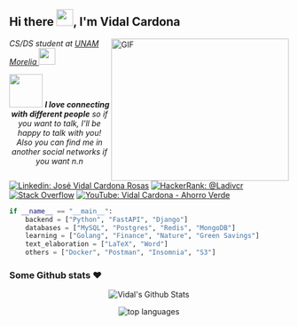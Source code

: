 

<!--
**Ladivcr/Ladivcr** is a ✨ _special_ ✨ repository because its `README.md` (this file) appears on your GitHub profile.
-->
<h2>Hi there <img src="https://raw.githubusercontent.com/iampavangandhi/iampavangandhi/master/gifs/Hi.gif" width="30px">, I'm Vidal Cardona </h2>         



<img width="320" height="256" align="right" alt="GIF" src="https://media.giphy.com/media/13HgwGsXF0aiGY/giphy.gif" />

<p><em>CS/DS student at <a href="http://www.enesmorelia.unam.mx/">UNAM Morelia </a><img src="https://media.giphy.com/media/WUlplcMpOCEmTGBtBW/giphy.gif" width="30"> 
</em></p>
<p align="center">
<img src="https://media.giphy.com/media/LnQjpWaON8nhr21vNW/giphy.gif" width="60"> <em><b>I love connecting with different people</b>
    so if you want to talk, I'll be happy to talk with you!</b> Also you can find me in another social networks if you want n.n</em>
</p>

<!--[![Twitter: Ladivcr](https://img.shields.io/twitter/follow/Ladivcr?style=social)](https://twitter.com/Ladivcr)-->
[![Linkedin: José Vidal Cardona Rosas](https://img.shields.io/badge/-Vidal-blue?style=flat-square&logo=Linkedin&logoColor=white&link=https://www.linkedin.com/in/Vidal-p-singh/)](https://www.linkedin.com/in/ladivcr/)
[![HackerRank: @Ladivcr](https://img.shields.io/badge/HackerRank-follow-biggreen)](https://www.hackerrank.com/Ladivcr)
[![Stack Overflow](https://img.shields.io/badge/-Stack%20Overflow-222222?style=flat-square&logo=stack-overflow&logoColor=white&link=https://stackoverflow.com/users/8662444/ladiv?tab=profile)](https://stackoverflow.com/users/8662444/ladiv?tab=profile)
[![YouTube: Vidal Cardona - Ahorro Verde](https://img.shields.io/badge/youtube-red)](https://www.youtube.com/@ladivcr)


```python
if __name__ == "__main__":
    backend = ["Python", "FastAPI", "Django"]
    databases = ["MySQL", "Postgres", "Redis", "MongoDB"]
    learning = ["Golang", "Finance", "Nature", "Green Savings"]
    text_elaboration = ["LaTeX", "Word"]
    others = ["Docker", "Postman", "Insomnia", "S3"] 
```

### Some Github stats ❤️

<p align="center">
    <img src="https://github-readme-stats.vercel.app/api?username=ladivcr&&show_icons=true&theme=radical" alt="Vidal's Github Stats">
</p> 
<p align="center">
<img src="https://github-readme-stats.vercel.app/api/top-langs/?username=ladivcr&theme=radical" alt="top languages">
</p>

